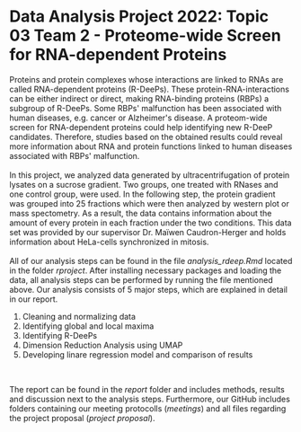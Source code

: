 # Data Analysis Project 2022: Topic 03 Team 2 - Proteome-wide Screen for RNA-dependent Proteins
Proteins and protein complexes whose interactions are linked to RNAs are called RNA-dependent proteins (R-DeePs). These protein-RNA-interactions can be either indirect or direct, making RNA-binding proteins (RBPs) a subgroup of R-DeePs. Some RBPs' malfunction has been associated with human diseases, e.g. cancer or Alzheimer's disease. A proteom-wide screen for RNA-dependent proteins could help identifying new R-DeeP candidates. Therefore, studies based on the obtained results could reveal more information about RNA and protein functions linked to human diseases associated with RBPs' malfunction. 
<br>
<br>
In this project, we analyzed data generated by ultracentrifugation of protein lysates on a sucrose gradient. Two groups, one treated with RNases and one control group, were used. In the following step, the protein gradient was grouped into 25 fractions which were then analyzed by western plot or mass spectometry. As a result, the data contains information about the amount of every protein in each fraction under the two conditions. This data set was provided by our supervisor Dr. Maïwen Caudron-Herger and holds information about HeLa-cells synchronized in mitosis.
<br>
<br>
All of our analysis steps can be found in the file *analysis_rdeep.Rmd* located in the folder *rproject*. After installing necessary packages and loading the data, all analysis steps can be performed by running the file mentioned above. Our analysis consists of 5 major steps, which are explained in detail in our report. 
<br>
1. Cleaning and normalizing data
2. Identifying global and local maxima
3. Identifying R-DeePs 
4. Dimension Reduction Analysis using UMAP
5. Developing linare regression model and comparison of results
<br>

The report can be found in the *report* folder and includes methods, results and discussion next to the analysis steps. Furthermore, our GitHub includes folders containing our meeting protocolls (*meetings*) and all files regarding the project proposal (*project proposal*). 



